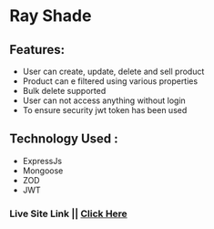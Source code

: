 # Ray Shade

## Features:

- User can create, update, delete and sell product
- Product can e filtered using various properties
- Bulk delete supported
- User can not access anything without login
- To ensure security jwt token has been used

## Technology Used :

- ExpressJs
- Mongoose
- ZOD
- JWT

### Live Site Link || <a href="https://ray-shade-server.vercel.app/">Click Here </a>
